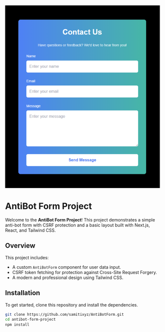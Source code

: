 ![](public/contactform.png)

# AntiBot Form Project

Welcome to the **AntiBot Form Project**! This project demonstrates a simple anti-bot form with CSRF protection and a basic layout built with Next.js, React, and Tailwind CSS.

## Overview

This project includes:
- A custom `AntiBotForm` component for user data input.
- CSRF token fetching for protection against Cross-Site Request Forgery.
- A modern and professional design using Tailwind CSS.

## Installation

To get started, clone this repository and install the dependencies.

```bash
git clone https://github.com/samitixyz/AntiBotForm.git
cd antibot-form-project
npm install
